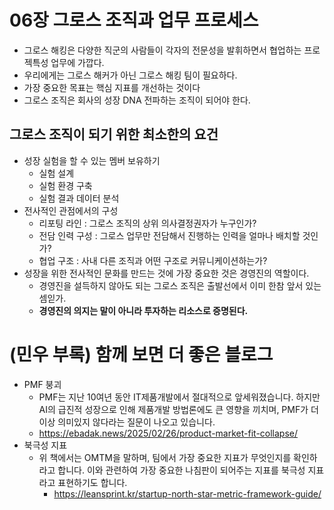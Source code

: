 # 06장 그로스 조직과 업무 프로세스

- 그로스 해킹은 다양한 직군의 사람들이 각자의 전문성을 발휘하면서 협업하는 프로젝특성 업무에 가깝다.
- 우리에게는 그로스 해커가 아닌 그로스 해킹 팀이 필요하다.
- 가장 중요한 목표는 핵심 지표를 개선하는 것이다
- 그로스 조직은 회사의 성장 DNA 전파하는 조직이 되어야 한다.

## 그로스 조직이 되기 위한 최소한의 요건

- 성장 실험을 할 수 있는 멤버 보유하기
  - 실험 설계
  - 실험 환경 구축
  - 실험 결과 데이터 분석
- 전사적인 관점에서의 구성
  - 리포팅 라인 : 그로스 조직의 상위 의사결정권자가 누구인가?
  - 전담 인력 구성 : 그로스 업무만 전담해서 진행하는 인력을 얼마나 배치할 것인가?
  - 협업 구조 : 사내 다른 조직과 어떤 구조로 커뮤니케이션하는가?
- 성장을 위한 전사적인 문화를 만드는 것에 가장 중요한 것은 경영진의 역할이다.
  - 경영진을 설득하지 않아도 되는 그로스 조직은 출발선에서 이미 한참 앞서 있는 셈읻가.
  - **경영진의 의지는 말이 아니라 투자하는 리소스로 증명된다.**

# (민우 부록) 함께 보면 더 좋은 블로그

- PMF 붕괴
  - PMF는 지난 10여년 동안 IT제품개발에서 절대적으로 앞세워졌습니다. 하지만 AI의 급진적 성장으로 인해 제품개발 방법론에도 큰 영향을 끼치며, PMF가 더 이상 의미있지 않다라는 질문이 나오고 있습니다.
  - https://ebadak.news/2025/02/26/product-market-fit-collapse/
- 북극성 지표
  - 위 책에서는 OMTM을 말하며, 팀에서 가장 중요한 지표가 무엇인지를 확인하라고 합니다. 이와 관련하여 가장 중요한 나침판이 되어주는 지표를 북극성 지표라고 표현하기도 합니다.
    - https://leansprint.kr/startup-north-star-metric-framework-guide/
